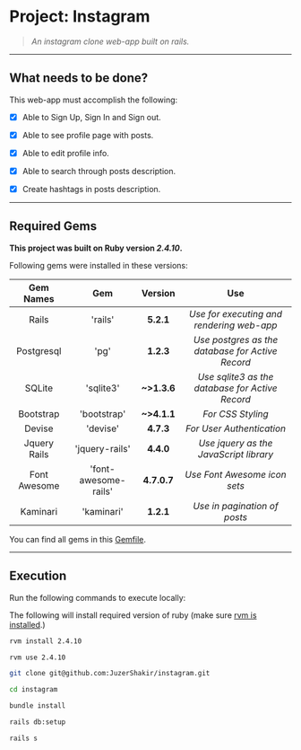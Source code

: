 # Project: Instagram
> *An instagram clone web-app built on rails.*

----

## What needs to be done?
This web-app must accomplish the following:
- [x] Able to Sign Up, Sign In and Sign out.
- [x] Able to see profile page with posts.
- [x] Able to edit profile info.
- [x] Able to search through posts description.
- [x] Create hashtags in posts description.


----

## Required Gems

**This project was built on Ruby version *2.4.10*.**

Following gems were installed in these versions:

|  **Gem Names**  |         **Gem**       |   **Version**  |                      **Use**                     |
| :------------:  |     :------------:    |   :---------:  |                    :---------:                   |
|      Rails      |        'rails'        |    **5.2.1**   |    *Use for executing and rendering web-app*     |
|   Postgresql    |          'pg'         |    **1.2.3**   | *Use postgres as the database for Active Record* |
|     SQLite      |        'sqlite3'      |   **~>1.3.6**  | *Use sqlite3 as the database for Active Record*  |
|    Bootstrap    |      'bootstrap'      |   **~>4.1.1**  |                *For CSS Styling*                 |
|     Devise      |       'devise'        |    **4.7.3**   |             *For User Authentication*            |
|  Jquery Rails   |     'jquery-rails'    |    **4.4.0**   |       *Use jquery as the JavaScript library*     |
|   Font Awesome  | 'font-awesome-rails'  |   **4.7.0.7**  |             *Use Font Awesome icon sets*         |
|     Kaminari    |       'kaminari'      |    **1.2.1**   |             *Use in pagination of posts*         |

You can find all gems in this [Gemfile](https://github.com:JuzerShakir/instagram/blob/master/Gemfile).


----

## Execution

Run the following commands to execute locally:

The following will install required version of ruby (make sure [rvm is installed](https://rvm.io/rvm/install).)
```bash
rvm install 2.4.10
```
```bash
rvm use 2.4.10
```
```bash
git clone git@github.com:JuzerShakir/instagram.git
```
```bash
cd instagram
```
```bash
bundle install
```
```bash
rails db:setup
```
```bash
rails s
```
